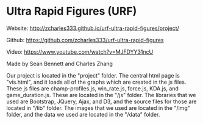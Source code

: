 # Ultra Rapid Figures (URF)

Website: http://zcharles333.github.io/urf-ultra-rapid-figures/project/

Github: https://github.com/zcharles333/urf-ultra-rapid-figures

Video: https://www.youtube.com/watch?v=MJFDYY31ncU

Made by Sean Bennett and Charles Zhang

Our project is located in the "project" folder. The central html page is "vis.html", and it loads all of the graphs which are created in the js files. These js files are champ-profiles.js, win_rate.js, force.js, KDA.js, and game_duration.js. These are located in the "/js" folder. The libraries that we used are Bootstrap, JQuery, Ajax, and D3, and the source files for those are located in "/lib" folder. The images that we used are located in the "/img" folder, and the data we used are located in  the "/data" folder.
